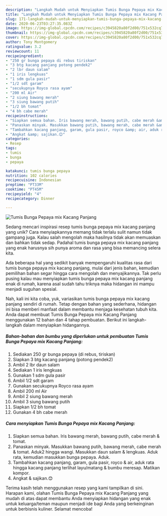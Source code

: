 ```yaml
---
description: "Langkah Mudah untuk Menyiapkan Tumis Bunga Pepaya mix Kacang Panjang, Enak Banget"
title: "Langkah Mudah untuk Menyiapkan Tumis Bunga Pepaya mix Kacang Panjang, Enak Banget"
slug: 171-langkah-mudah-untuk-menyiapkan-tumis-bunga-pepaya-mix-kacang-panjang-enak-banget
date: 2020-06-23T03:27:35.083Z
image: https://img-global.cpcdn.com/recipes/c3945820a80f2d00/751x532cq70/tumis-bunga-pepaya-mix-kacang-panjang-foto-resep-utama.jpg
thumbnail: https://img-global.cpcdn.com/recipes/c3945820a80f2d00/751x532cq70/tumis-bunga-pepaya-mix-kacang-panjang-foto-resep-utama.jpg
cover: https://img-global.cpcdn.com/recipes/c3945820a80f2d00/751x532cq70/tumis-bunga-pepaya-mix-kacang-panjang-foto-resep-utama.jpg
author: Tony Montgomery
ratingvalue: 3.2
reviewcount: 11
recipeingredient:
- "250 gr bunga pepaya di rebus tiriskan"
- "3 btg kacang panjang potong pendek2"
- "2 lbr daun salam"
- "1 iris lengkuas"
- "1 sdm gula pasir"
- "1/2 sdt garam"
- "secukupnya Royco rasa ayam"
- "200 ml Air"
- "2 siung bawang merah"
- "3 siung bawang putih"
- "1/2 bh tomat"
- "4 bh cabe merah"
recipeinstructions:
- "Siapkan semua bahan. Iris bawang merah, bawang putih, cabe merah &amp; tomat."
- "Panaskan minyak. Masukkan bawang putih, bawang merah, cabe merah &amp; tomat. Aduk2 hingga wangi. Masukkan daun salam &amp; lengkuas. Aduk rata, kemudian masukkan bunga pepaya. Aduk."
- "Tambahkan kacang panjang, garam, gula pasir, royco &amp; air, aduk rata hingga kacang panjang terlihat layu/matang &amp; bumbu meresap. Matikan kompor."
- "Angkat &amp; sajikan.😊"
categories:
- Resep
tags:
- tumis
- bunga
- pepaya

katakunci: tumis bunga pepaya 
nutrition: 102 calories
recipecuisine: Indonesian
preptime: "PT33M"
cooktime: "PT45M"
recipeyield: "4"
recipecategory: Dinner

---
```



![Tumis Bunga Pepaya mix Kacang Panjang](https://img-global.cpcdn.com/recipes/c3945820a80f2d00/751x532cq70/tumis-bunga-pepaya-mix-kacang-panjang-foto-resep-utama.jpg)

Sedang mencari inspirasi resep tumis bunga pepaya mix kacang panjang yang unik? Cara menyiapkannya memang tidak terlalu sulit namun tidak gampang juga. Kalau salah mengolah maka hasilnya tidak akan memuaskan dan bahkan tidak sedap. Padahal tumis bunga pepaya mix kacang panjang yang enak harusnya sih punya aroma dan rasa yang bisa memancing selera kita.



Ada beberapa hal yang sedikit banyak mempengaruhi kualitas rasa dari tumis bunga pepaya mix kacang panjang, mulai dari jenis bahan, kemudian pemilihan bahan segar hingga cara mengolah dan menyajikannya. Tak perlu pusing kalau mau menyiapkan tumis bunga pepaya mix kacang panjang enak di rumah, karena asal sudah tahu triknya maka hidangan ini mampu menjadi suguhan spesial.


Nah, kali ini kita coba, yuk, variasikan tumis bunga pepaya mix kacang panjang sendiri di rumah. Tetap dengan bahan yang sederhana, hidangan ini bisa memberi manfaat dalam membantu menjaga kesehatan tubuh kita. Anda dapat membuat Tumis Bunga Pepaya mix Kacang Panjang menggunakan 12 bahan dan 4 tahap pembuatan. Berikut ini langkah-langkah dalam menyiapkan hidangannya.

<!--inarticleads1-->

##### Bahan-bahan dan bumbu yang diperlukan untuk pembuatan Tumis Bunga Pepaya mix Kacang Panjang:

1. Sediakan 250 gr bunga pepaya (di rebus, tiriskan)
1. Siapkan 3 btg kacang panjang (potong pendek2)
1. Ambil 2 lbr daun salam
1. Sediakan 1 iris lengkuas
1. Gunakan 1 sdm gula pasir
1. Ambil 1/2 sdt garam
1. Gunakan secukupnya Royco rasa ayam
1. Ambil 200 ml Air
1. Ambil 2 siung bawang merah
1. Ambil 3 siung bawang putih
1. Siapkan 1/2 bh tomat
1. Gunakan 4 bh cabe merah




<!--inarticleads2-->

##### Cara menyiapkan Tumis Bunga Pepaya mix Kacang Panjang:

1. Siapkan semua bahan. Iris bawang merah, bawang putih, cabe merah &amp; tomat.
1. Panaskan minyak. Masukkan bawang putih, bawang merah, cabe merah &amp; tomat. Aduk2 hingga wangi. Masukkan daun salam &amp; lengkuas. Aduk rata, kemudian masukkan bunga pepaya. Aduk.
1. Tambahkan kacang panjang, garam, gula pasir, royco &amp; air, aduk rata hingga kacang panjang terlihat layu/matang &amp; bumbu meresap. Matikan kompor.
1. Angkat &amp; sajikan.😊




Terima kasih telah menggunakan resep yang kami tampilkan di sini. Harapan kami, olahan Tumis Bunga Pepaya mix Kacang Panjang yang mudah di atas dapat membantu Anda menyiapkan hidangan yang enak untuk keluarga/teman maupun menjadi ide bagi Anda yang berkeinginan untuk berbisnis kuliner. Selamat mencoba!
